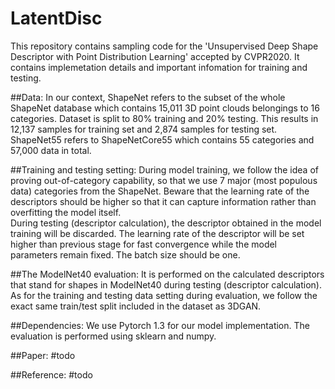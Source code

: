 # LatentDisc
This repository contains sampling code for the 'Unsupervised Deep Shape Descriptor with Point Distribution Learning' accepted by CVPR2020. It contains implemetation details and important infomation for training and testing. 

##Data:
In our context, ShapeNet refers to the subset of the whole ShapeNet database which contains 15,011 3D point clouds belongings to 16 categories. Dataset is split to 80% training and 20% testing. This results in 12,137 samples for training set and 2,874 samples for testing set. ShapeNet55 refers to ShapeNetCore55 which contains 55 categories and 57,000 data in total. 

##Training and testing setting: 
During model training, we follow the idea of proving out-of-category capability, so that we use 7 major (most populous data) categories from the ShapeNet. Beware that the learning rate of the descriptors should be higher so that it can capture information rather than overfitting the model itself.       
During testing (descriptor calculation), the descriptor obtained in the model training  will be discarded. The learning rate of the descriptor will be set higher than previous stage for fast convergence while the model parameters remain fixed. The batch size should be one.

##The ModelNet40 evaluation:
It is performed on the calculated descriptors that stand for shapes in ModelNet40 during testing (descriptor calculation). As for the training and testing data setting during evaluation, we follow the exact same train/test split included in the dataset as 3DGAN.

##Dependencies:
We use Pytorch 1.3 for our model implementation. The evaluation is performed using sklearn and numpy. 

##Paper: #todo

##Reference: #todo


